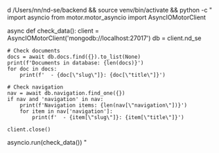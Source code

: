 d /Users/nn/nd-se/backend && source venv/bin/activate && python -c "
import asyncio
from motor.motor_asyncio import AsyncIOMotorClient

async def check_data():
    client = AsyncIOMotorClient('mongodb://localhost:27017')
    db = client.nd_se
    
    # Check documents
    docs = await db.docs.find({}).to_list(None)
    print(f'Documents in database: {len(docs)}')
    for doc in docs:
        print(f'  - {doc[\"slug\"]}: {doc[\"title\"]}')
    
    # Check navigation
    nav = await db.navigation.find_one({})
    if nav and 'navigation' in nav:
        print(f'Navigation items: {len(nav[\"navigation\"])}')
        for item in nav['navigation']:
            print(f'  - {item[\"slug\"]}: {item[\"title\"]}')
    
    client.close()

asyncio.run(check_data())
"